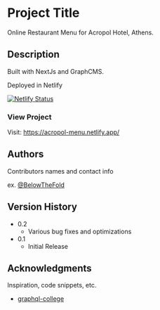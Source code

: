 # Project Title

Online Restaurant Menu for Acropol Hotel, Athens.

## Description

Built with NextJs and GraphCMS.

Deployed in Netlify

[![Netlify Status](https://api.netlify.com/api/v1/badges/7513388a-e17d-4804-85d3-7847334cffe4/deploy-status)](https://app.netlify.com/sites/acropol-menu/deploys)

### View Project

Visit: https://acropol-menu.netlify.app/

## Authors

Contributors names and contact info

ex. [@BelowTheFold](https://belowthefold.gr/)

## Version History

- 0.2
  - Various bug fixes and optimizations
- 0.1
  - Initial Release

## Acknowledgments

Inspiration, code snippets, etc.

- [graphql-college](https://www.graphql.college/building-an-editable-restaurant-menu-using-nextjs-graphcms-and-heroku)
